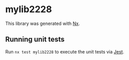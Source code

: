 # mylib2228

This library was generated with [Nx](https://nx.dev).

## Running unit tests

Run `nx test mylib2228` to execute the unit tests via [Jest](https://jestjs.io).
